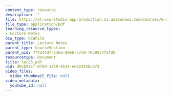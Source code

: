 ```yaml
---
content_type: resource
description: ''
file: https://ol-ocw-studio-app-production.s3.amazonaws.com/courses/6-336j-introduction-to-numerical-simulation-sma-5211-fall-2003/d0cb93cf879d12594514ee42433bca73_lec25.pdf
file_type: application/pdf
learning_resource_types:
- Lecture Notes
ocw_type: OCWFile
parent_title: Lecture Notes
parent_type: CourseSection
parent_uid: 7f4244d7-236a-8966-c7c8-76c85c7f5fd9
resourcetype: Document
title: lec25.pdf
uid: d0cb93cf-879d-1259-4514-ee42433bca73
video_files:
  video_thumbnail_file: null
video_metadata:
  youtube_id: null
---
```

